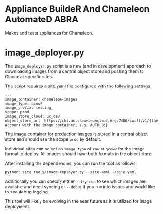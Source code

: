 # Appliance BuildeR And Chameleon AutomateD ABRA

Makes and tests appliances for Chameleon.

# image_deployer.py

The `image_deployer.py` script is a new (and in development) approach to
downloading images from a central object store and pushing them to Glance
at specific sites.

The script requires a site.yaml file configured with the following
settings:
```
---
image_container: chameleon-images
image_type: qcow2
image_prefix: testing_
scope: prod
image_store_cloud: uc_dev
object_store_url: https://chi.uc.chameleoncloud.org:7480/swift/v1/{the account with the image container, e.g. AUTH_id}
```

The image container for production images is stored in a central
object store and should use the scope `prod` by default.

Individual sites can select an `image_type` of `raw` or `qcow2`
for the image format to deploy. All images should have both
formats in the object store.

After installing the dependencies, you can run the tool as follows:
```
python3 site_tools/image_deployer.py --site-yaml ~/site.yaml
```

Additionally you can specify either `--dry-run` to see which images
are available and need syncing or `--debug` if you run into issues
and would like to see debug logging.

This tool will likely be evolving in the near future as it is
utilized for image deployment.
